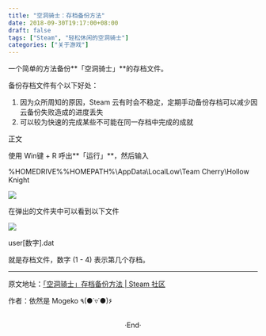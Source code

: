 ```yaml
---
title: "空洞骑士：存档备份方法"
date: 2018-09-30T19:17:00+08:00
draft: false
tags: ["Steam", "轻松休闲的空洞骑士"]
categories: ["关于游戏"]
---
```


一个简单的方法备份**「空洞骑士」**的存档文件。

备份存档文件有个以下好处：

1. 因为众所周知的原因，Steam 云有时会不稳定，定期手动备份存档可以减少因云备份失败造成的进度丢失
2. 可以较为快速的完成某些不可能在同一存档中完成的成就

正文

使用 Win键 + R 呼出**「运行」**，然后输入

 %HOMEDRIVE%%HOMEPATH%\AppData\LocalLow\Team Cherry\Hollow Knight

![](https://steamuserimages-a.akamaihd.net/ugc/941706910129397282/0D5A1135E6760F86BC8F3A9FE32EE99983375512/)

在弹出的文件夹中可以看到以下文件

![](https://steamuserimages-a.akamaihd.net/ugc/941706910129400498/62CFB7DA909A59E3E1C88AFF299388B680B07885/)

user[数字].dat

 

就是存档文件，数字 (1 - 4) 表示第几个存档。



---

原文地址：[「空洞骑士」存档备份方法 | Steam 社区](https://steamcommunity.com/sharedfiles/filedetails/?id=1526745112)

作者：依然是 Mogeko ٩(●˙▿˙●)۶





<br>

<center>  ·End·  </center>